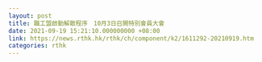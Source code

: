 ```yaml
---
layout: post
title: 職工盟啟動解散程序　10月3日召開特別會員大會
date: 2021-09-19 15:21:10.000000000 +08:00
link: https://news.rthk.hk/rthk/ch/component/k2/1611292-20210919.htm
categories: rthk
---
```



